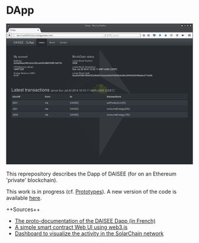 # DApp

![DzApp screenshot](/images/DzApp.png)  

This reprepository describes the Dapp of DAISEE (for on an Ethereum 'private' blockchain). 

This work is in progress (cf. [Prototypes](https://github.com/DAISEE/Prototypes#prototype-v01)). A new version of the code is available [here](https://github.com/DAISEE/DApp-v2).  

++Sources++ 
* [The proto-documentation of the DAISEE Dapp (in French)](https://hackpad.com/DAISEE-Design-Deploy-App-sTLyhw9iOaO)
* [A simple smart contract Web UI using web3.js](http://hypernephelist.com/2016/06/21/a-simple-smart-contract-ui-web3.html)
* [Dashboard to visualize the activity in the SolarChain network](https://github.com/tomconte/solarchain-dashboard)
